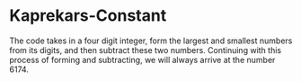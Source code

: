 # Kaprekars-Constant
The code takes in a four digit integer, form the largest and smallest numbers from its digits, and then subtract these two numbers. Continuing with this process of forming and subtracting, we will always arrive at the number 6174.
